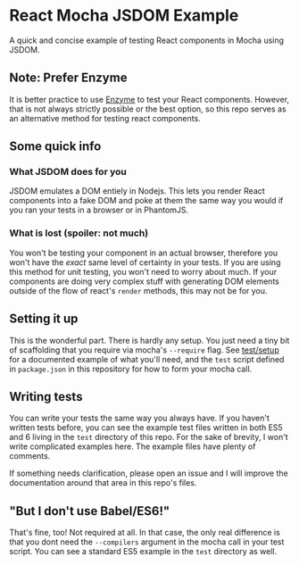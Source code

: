 # React Mocha JSDOM Example

A quick and concise example of testing React components in Mocha using JSDOM.

## Note: Prefer Enzyme

It is better practice to use [Enzyme](https://github.com/airbnb/enzyme) to test
your React components. However, that is not always strictly possible or the best
option, so this repo serves as an alternative method for testing react components.

## Some quick info

### What JSDOM does for you

JSDOM emulates a DOM entiely in Nodejs. This lets you render React components
into a fake DOM and poke at them the same way you would if you ran your tests
in a browser or in PhantomJS.

### What is lost (spoiler: not much)

You won't be testing your component in an actual browser, therefore you won't
have the _exact_ same level of certainty in your tests. If you are using this
method for unit testing, you won't need to worry about much. If your components
are doing very complex stuff with generating DOM elements outside of the flow
of react's `render` methods, this may not be for you.

## Setting it up

This is the wonderful part. There is hardly any setup. You just need a tiny
bit of scaffolding that you require via mocha's `--require` flag. See
[test/setup](https://github.com/twisterghost/react-mocha-jsdom-example/blob/master/test/setup.js)
for a documented example of what you'll need, and the `test` script defined
in `package.json` in this repository for how to form your mocha call.

## Writing tests

You can write your tests the same way you always have. If you haven't written
tests before, you can see the example test files written in both ES5 and 6
living in the `test` directory of this repo. For the sake of brevity, I won't
write complicated examples here. The example files have plenty of comments.

If something needs clarification, please open an issue and I will improve the
documentation around that area in this repo's files.

## "But I don't use Babel/ES6!"

That's fine, too! Not required at all. In that case, the only real difference
is that you dont need the `--compilers` argument in the mocha call in your
test script. You can see a standard ES5 example in the `test` directory as
well.
